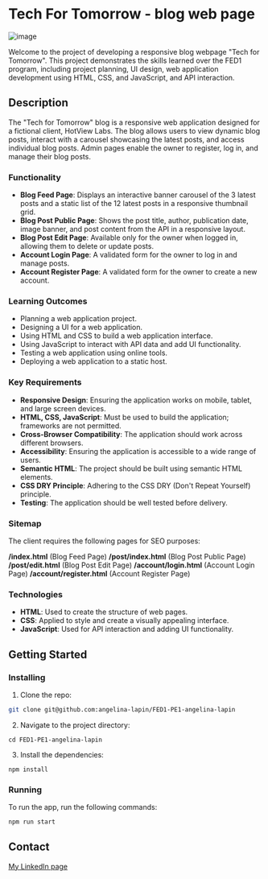# Tech For Tomorrow - blog web page 

![image](https://angelina.lapin.io/githubPreviews/techft.png)

Welcome to the project of developing a responsive blog webpage "Tech for Tomorrow". This project demonstrates the skills learned over the FED1 program, including project planning, UI design, web application development using HTML, CSS, and JavaScript, and API interaction.

## Description

The "Tech for Tomorrow" blog is a responsive web application designed for a fictional client, HotView Labs. The blog allows users to view dynamic blog posts, interact with a carousel showcasing the latest posts, and access individual blog posts. Admin pages enable the owner to register, log in, and manage their blog posts.

### Functionality

- **Blog Feed Page**: Displays an interactive banner carousel of the 3 latest posts and a static list of the 12 latest posts in a responsive thumbnail grid.
- **Blog Post Public Page**: Shows the post title, author, publication date, image banner, and post content from the API in a responsive layout.
- **Blog Post Edit Page**: Available only for the owner when logged in, allowing them to delete or update posts.
- **Account Login Page**: A validated form for the owner to log in and manage posts.
- **Account Register Page**: A validated form for the owner to create a new account.

### Learning Outcomes

- Planning a web application project.
- Designing a UI for a web application.
- Using HTML and CSS to build a web application interface.
- Using JavaScript to interact with API data and add UI functionality.
- Testing a web application using online tools.
- Deploying a web application to a static host.

### Key Requirements

- **Responsive Design**: Ensuring the application works on mobile, tablet, and large screen devices.
- **HTML, CSS, JavaScript**: Must be used to build the application; frameworks are not permitted.
- **Cross-Browser Compatibility**: The application should work across different browsers.
- **Accessibility**: Ensuring the application is accessible to a wide range of users.
- **Semantic HTML**: The project should be built using semantic HTML elements.
- **CSS DRY Principle**: Adhering to the CSS DRY (Don't Repeat Yourself) principle.
- **Testing**: The application should be well tested before delivery.

### Sitemap
The client requires the following pages for SEO purposes:

**/index.html** (Blog Feed Page)
**/post/index.html** (Blog Post Public Page)
**/post/edit.html** (Blog Post Edit Page)
**/account/login.html** (Account Login Page)
**/account/register.html** (Account Register Page)

### Technologies

- **HTML**: Used to create the structure of web pages.
- **CSS**: Applied to style and create a visually appealing interface.
- **JavaScript**: Used for API interaction and adding UI functionality.


## Getting Started

### Installing

1. Clone the repo:

```bash
git clone git@github.com:angelina-lapin/FED1-PE1-angelina-lapin
```
2. Navigate to the project directory:

```
cd FED1-PE1-angelina-lapin
```  
3. Install the dependencies:

```
npm install
```

### Running

To run the app, run the following commands:

```bash
npm run start
```

## Contact

[My LinkedIn page](https://www.linkedin.com/feed/?trk=homepage-basic_sign-in-submit)
